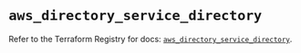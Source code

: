 # `aws_directory_service_directory`

Refer to the Terraform Registry for docs: [`aws_directory_service_directory`](https://registry.terraform.io/providers/hashicorp/aws/6.14.0/docs/resources/directory_service_directory).

